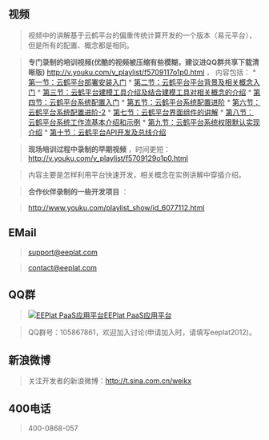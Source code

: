 ## 视频 ##

> 视频中的讲解基于云鹤平台的偏重传统计算开发的一个版本（易元平台），但是所有的配置、概念都是相同。

> <b>专门录制的培训视频(优酷的视频被压缩有些模糊，建议进QQ群共享下载清晰版)</b>
> http://v.youku.com/v_playlist/f5709117o1p0.html  ，
> 内容包括：
    * [第一节：云鹤平台部署安装入门](http://v.youku.com/v_playlist/f5709117o1p0.html)
    * [第二节：云鹤平台平台背景及相关概念入门](http://v.youku.com/v_playlist/f5709117o1p1.html)
    * [第三节：云鹤平台建模工具介绍及结合建模工具对相关概念的介绍](http://v.youku.com/v_playlist/f5709117o1p2.html)
    * [第四节：云鹤平台系统配置入门](http://v.youku.com/v_playlist/f5709117o1p3.html)
    * [第五节：云鹤平台系统配置进阶](http://v.youku.com/v_playlist/f5709117o1p4.html)
    * [第六节：云鹤平台系统配置进阶-2](http://v.youku.com/v_playlist/f5709117o1p5.html)
    * [第七节：云鹤平台界面组件的讲解](http://v.youku.com/v_playlist/f5709117o1p6.html)
    * [第八节：云鹤平台系统工作流基本介绍和示例](http://v.youku.com/v_playlist/f5709117o1p7.html)
    * [第九节：云鹤平台系统权限默认实现介绍](http://v.youku.com/v_playlist/f5709117o1p8.html)
    * [第十节：云鹤平台API开发及总线介绍](http://v.youku.com/v_playlist/f5709117o1p9.html)


> <b>现场培训过程中录制的早期视频</b>   ，时间更短：
> http://v.youku.com/v_playlist/f5709129o1p0.html

> 内容主要是怎样利用平台快速开发，相关概念在实例讲解中穿插介绍。

> <b>合作伙伴录制的一些开发项目</b> ：

> http://www.youku.com/playlist_show/id_6077112.html

## EMail ##

> support@eeplat.com

> contact@eeplat.com

## QQ群 ##

> <a href='http://wp.qq.com/wpa/qunwpa?idkey=e7e6669b8ca6b8af83670f8a0ea1ab1d6f2037f9d1f7d0a0f288b2ce20c15da8'><img src='http://pub.idqqimg.com/wpa/images/group.png' alt='EEPlat PaaS应用平台' border='0' title='EEPlat PaaS应用平台'></img>EEPlat PaaS应用平台</a>

> QQ群号：105867861，欢迎加入讨论(申请加入时，请填写eeplat2012)。

## 新浪微博 ##

> 关注开发者的新浪微博：http://t.sina.com.cn/weikx

## 400电话 ##

> 400-0868-057